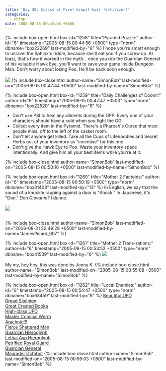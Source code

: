 ```yaml
---
title: 'Day 20: Kissss of Fire! Armpit hair fertilizer!'
categories:
  - ebfgp
date: 2005-08-15 00:44:56 +0500
---
```

{% include box-open.html box-id="1258" title="Pyramid Puzzle:" author-id="6" timestamp="2005-08-15 00:44:56 +0500" type="norm" dbname="box22269" last-modified-by="6" %}
I hope you're smart enough to unravel the Sphinx's riddle, because she'll eat you if you screw up.  At least, that's how it worked in the myth... once you rob the Guardian General of his valuable Hawk Eye, you'll want to save your game inside Dungeon Man.  Don't worry about losing Poo.  He'll be back soon enough.<br />
<br />
<img src="http://classic.starmen.net/ebfgp/img/eb20.png" />
{% include box-close.html author-name="SimonBob" last-modified-on="2005-08-15 00:47:44 +0500" last-modified-by-name="SimonBob" %}

{% include box-open.html box-id="1259" title="Daily Challenges of Doom!:" author-id="6" timestamp="2005-08-15 00:47:47 +0500" type="norm" dbname="box22520" last-modified-by="6" %}
<ul>
<li>Don't use PSI to heal any ailments during the GPP.  Every one of your characters should have a cold when you fight the GG.</li>
<li>Collect every item in the Pyramid.  There's a Pharoah's Curse that most people miss, off to the left of the casket room.</li>
<li>Don't let anyone get killed.  Take all the Cups of Lifenoodles and Secret Herbs out of your inventory as "incentive" for this one.</li>
<li>Don't give the Hawk Eye to Poo. Waste your inventory space intentionally.  And give him all your best items while you're at it.</li>
</ul>
{% include box-close.html author-name="SimonBob" last-modified-on="2005-08-15 00:50:16 +0500" last-modified-by-name="SimonBob" %}

{% include box-open.html box-id="1260" title="Mother 2 Factoids:" author-id="6" timestamp="2005-08-15 00:50:19 +0500" type="norm" dbname="box31408" last-modified-by="13" %}
In English, we say that the sound of a knuckle rapping against a door is "Knock."  In Japanese, it's "Don."  <i>Don Giovanni?</i>  I dunno.<br />
<br />
<img src="http://classic.starmen.net/ebfgp/img/mo20.gif" /><br />
<br />

{% include box-close.html author-name="SimonBob" last-modified-on="2006-08-21 22:49:28 +0500" last-modified-by-name="JamesPicard_007" %}

{% include box-open.html box-id="1261" title="Mother 2 Trans-rations:" author-id="6" timestamp="2005-08-15 00:53:52 +0500" type="norm" dbname="box41539" last-modified-by="6" %}
<img src="http://classic.starmen.net/ebfgp/trans/tr20.gif" /><br />
<br />
My my, hey hey, this was done by Jonny K.
{% include box-close.html author-name="SimonBob" last-modified-on="2005-08-15 00:55:08 +0500" last-modified-by-name="SimonBob" %}

{% include box-open.html box-id="1262" title="Local Enemies:" author-id="6" timestamp="2005-08-15 00:54:47 +0500" type="norm" dbname="box63459" last-modified-by="6" %}
<a href="http://starmen.net/mother2/ebdb/enemies.php?enemy=132">Beautiful UFO</a><br />
<a href="http://starmen.net/mother2/ebdb/enemies.php?enemy=65">Dread Skelpion</a><br />
<a href="http://starmen.net/mother2/ebdb/enemies.php?enemy=104">Great Crested Booka</a><br />
<a href="http://starmen.net/mother2/ebdb/enemies.php?enemy=150">High-class UFO</a><br />
<a href="http://starmen.net/mother2/ebdb/enemies.php?enemy=226">Master Criminal Worm</a><br />
<a href="http://starmen.net/mother2/ebdb/enemies.php?enemy=47">Arachnid!!!</a><br />
<a href="http://starmen.net/mother2/ebdb/enemies.php?enemy=125">Fierce Shattered Man</a><br />
<a href="http://starmen.net/mother2/ebdb/enemies.php?enemy=14">Guardian Hieroglyph</a><br />
<a href="http://starmen.net/mother2/ebdb/enemies.php?enemy=15">Lethal Asp Hieroglyph</a><br />
<a href="http://starmen.net/mother2/ebdb/enemies.php?enemy=71">Petrified Royal Guard</a><br />
<a href="http://starmen.net/mother2/ebdb/enemies.php?enemy=72">Guardian General</a><br />
<a href="http://starmen.net/mother2/ebdb/enemies.php?enemy=83">Maurader Octobot</a>
{% include box-close.html author-name="SimonBob" last-modified-on="2005-08-15 00:59:03 +0500" last-modified-by-name="SimonBob" %}
